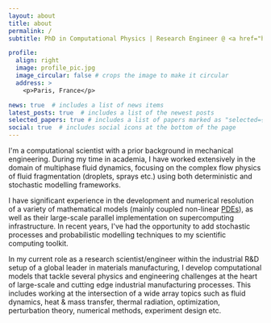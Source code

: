 ```yaml
---
layout: about
title: about
permalink: /
subtitle: PhD in Computational Physics | Research Engineer @ <a href="https://www.sgr-paris.saint-gobain.com/">Saint-Gobain Research</a>. 

profile:
  align: right
  image: profile_pic.jpg
  image_circular: false # crops the image to make it circular
  address: >
    <p>Paris, France</p>

news: true  # includes a list of news items
latest_posts: true  # includes a list of the newest posts
selected_papers: true # includes a list of papers marked as "selected={true}"
social: true  # includes social icons at the bottom of the page
---
```


I'm a computational scientist with a prior background in mechanical engineering. During my time in academia, I have worked extensively in the domain of multiphase fluid dynamics, focusing on the complex flow physics of fluid fragmentation (droplets, sprays etc.) using both deterministic and stochastic modelling frameworks. 

I have significant experience in the development and numerical resolution of a variety of mathematical models (mainly coupled non-linear [PDEs](https://en.wikipedia.org/wiki/Partial_differential_equation)), as well as their large-scale parallel implementation on supercomputing infrastructure. In recent years, I've had the opportunity to add stochastic processes and probabilistic modelling techniques to my scientific computing toolkit. 

In my current role as a research scientist/engineer within the industrial R&D setup of a global leader in materials manufacturing, I develop computational models that tackle several physics and engineering challenges at the heart of large-scale and cutting edge industrial manufacturing processes. This includes working at the intersection of a wide array topics such as fluid dynamics, heat & mass transfer, thermal radiation, optimization, perturbation theory, numerical methods, experiment design etc. 